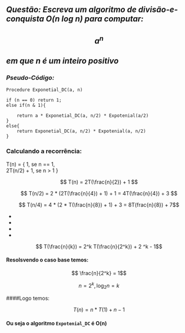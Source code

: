 ## _Questão: Escreva um algoritmo de divisão-e-conquista O(n log n) para computar:_
## $$a^n$$ 
## _em que n é um inteiro positivo_


### _Pseudo-Código:_
``` 
Procedure Exponetial_DC(a, n)

if (n == 0) return 1;
else if(n & 1){

    return a * Exponetial_DC(a, n/2) * Expotenial(a/2)
}
else{
    return Exponetial_DC(a, n/2) * Expotenial(a, n/2)
}

```
### Calculando a recorrência:


T(n) = {
    1, se n == 1,<br>
    2T(n/2) +  1, se n > 1
}


$$ T(n) = 2T(\frac{n}{2}) + 1 $$

$$ T(n/2) = 2 * (2T(\frac{n}{4}) + 1) + 1 =  4T(\frac{n}{4}) + 3 $$

$$ T(n/4) = 4 * (2 * T(\frac{n}{8}) + 1) + 3 = 8T(frac{n}{8}) + 7$$

* 
* 
* 
* 
$$ T(\frac{n}{k}) = 2^k T(\frac{n}{2^k}) + 2 ^k - 1$$

#### Resolsvendo o caso base temos:

$$ \frac{n}{2^k} = 1$$

$$ n = 2 ^ k, \log_2 n = k$$

####Logo temos:

$$T(n) = n * T(1) + n - 1$$

#### Ou seja o algoritmo ```Expotenial_DC``` é O(n)


